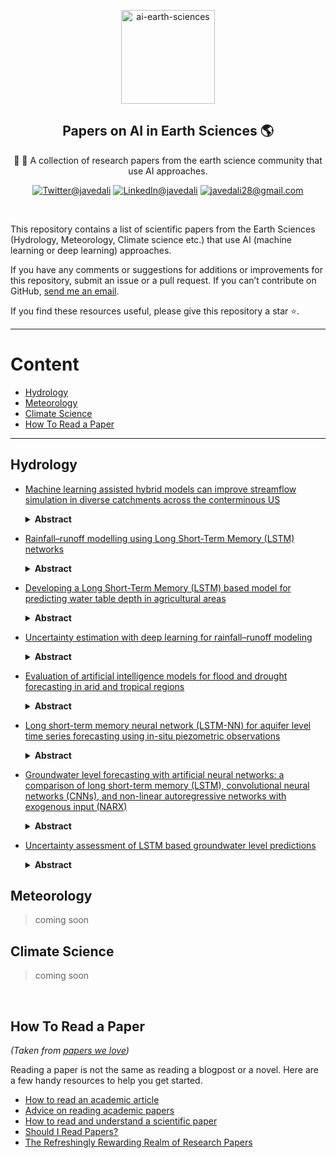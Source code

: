 
<p align="center">
    <img src="https://user-images.githubusercontent.com/15319503/163697964-5a9958f1-2f30-4da6-8cec-53ecc82965fe.png" alt="ai-earth-sciences" width="150" height="150">
  </a>
  <h2 align="center">Papers on AI in Earth Sciences 🌎</h2>
  <p align="center">📰 📄 A collection of research papers from the earth science community that use AI approaches.</p>
  <p align="center">
      <a href="https://twitter.com/javedali99"><img src="https://img.shields.io/badge/twitter-%231DA1F2.svg?&style=for-the-badge&logo=twitter&logoColor=white" alt="Twitter@javedali"></a>
  <a href="https://www.linkedin.com/in/javedali18"><img src="https://img.shields.io/badge/linkedin-%230077B5.svg?&style=for-the-badge&logo=linkedin&logoColor=white" alt="LinkedIn@javedali"></a>
  <a href="mailto:javedali28@gmail.com"><img src="https://img.shields.io/badge/gmail-D14836?&style=for-the-badge&logo=gmail&logoColor=white" alt="javedali28@gmail.com"></a>
  </p>
  <br>
</p>



This repository contains a list of scientific papers from the Earth Sciences (Hydrology, Meteorology, Climate science etc.) that use AI (machine learning or deep learning) approaches. 

If you have any comments or suggestions for additions or improvements for this repository, submit an issue or a pull request. If you can’t contribute on GitHub, [send me an email](mailto:javedali28@gmail.com). 

If you find these resources useful, please give this repository a star ⭐️. 

 ---

# Content

* [Hydrology](#hydrology)
* [Meteorology](#meteorology)
* [Climate Science](#climate-science)
* [How To Read a Paper](#how-to-read-a-paper)


---


## Hydrology

- [Machine learning assisted hybrid models can improve streamflow simulation in diverse catchments across the conterminous US](https://iopscience.iop.org/article/10.1088/1748-9326/aba927)
  <details>
  <summary><b>Abstract</b></summary>
  
  >Incomplete representations of physical processes often lead to structural errors in process-based (PB) hydrologic models. Machine learning (ML) algorithms can reduce streamflow modeling errors but do not enforce physical consistency. As a result, ML algorithms may be unreliable if used to provide future hydroclimate projections where climates and land use patterns are outside the range of training data. Here we test hybrid models built by integrating PB model outputs with an ML algorithm known as long short-term memory (LSTM) network on their ability to simulate streamflow in 531 catchments representing diverse conditions across the Conterminous United States. Model performance of hybrid models as measured by Nash–Sutcliffe efficiency (NSE) improved relative to standalone PB and LSTM models. More importantly, hybrid models provide highest improvement in catchments where PB models fail completely (i.e. NSE < 0). However, all models performed poorly in catchments with extended low flow periods, suggesting need for additional research.
  </details>

- [Rainfall–runoff modelling using Long Short-Term Memory (LSTM) networks](https://hess.copernicus.org/articles/22/6005/2018/) 
  <details>
  <summary><b>Abstract</b></summary>
  
  >Rainfall–runoff modelling is one of the key challenges in the field of hydrology. Various approaches exist, ranging from physically based over conceptual to fully data-driven models. In this paper, we propose a novel data-driven approach, using the Long Short-Term Memory (LSTM) network, a special type of recurrent neural network. The advantage of the LSTM is its ability to learn long-term dependencies between the provided input and output of the network, which are essential for modelling storage effects in e.g. catchments with snow influence. We use 241 catchments of the freely available CAMELS data set to test our approach and also compare the results to the well-known Sacramento Soil Moisture Accounting Model (SAC-SMA) coupled with the Snow-17 snow routine. We also show the potential of the LSTM as a regional hydrological model in which one model predicts the discharge for a variety of catchments. In our last experiment, we show the possibility to transfer process understanding, learned at regional scale, to individual catchments and thereby increasing model performance when compared to a LSTM trained only on the data of single catchments. Using this approach, we were able to achieve better model performance as the SAC-SMA + Snow-17, which underlines the potential of the LSTM for hydrological modelling applications.
  </details>
 
- [Developing a Long Short-Term Memory (LSTM) based model for predicting water table depth in agricultural areas](https://doi.org/10.1016/j.jhydrol.2018.04.065)
  <details>
  <summary><b>Abstract</b></summary>
  
  >Predicting water table depth over the long-term in agricultural areas presents great challenges because these areas have complex and heterogeneous hydrogeological characteristics, boundary conditions, and human activities; also, nonlinear interactions occur among these factors. Therefore, a new time series model based on Long Short-Term Memory (LSTM), was developed in this study as an alternative to computationally expensive physical models. The proposed model is composed of an LSTM layer with another fully connected layer on top of it, with a dropout method applied in the first LSTM layer. In this study, the proposed model was applied and evaluated in five sub-areas of Hetao Irrigation District in arid northwestern China using data of 14 years (2000–2013). The proposed model uses monthly water diversion, evaporation, precipitation, temperature, and time as input data to predict water table depth. A simple but effective standardization method was employed to pre-process data to ensure data on the same scale. 14 years of data are separated into two sets: training set (2000–2011) and validation set (2012–2013) in the experiment. As expected, the proposed model achieves higher R2 scores (0.789–0.952) in water table depth prediction, when compared with the results of traditional feed-forward neural network (FFNN), which only reaches relatively low R2 scores (0.004–0.495), proving that the proposed model can preserve and learn previous information well. Furthermore, the validity of the dropout method and the proposed model’s architecture are discussed. Through experimentation, the results show that the dropout method can prevent overfitting significantly. In addition, comparisons between the R2 scores of the proposed model and Double-LSTM model (R2 scores range from 0.170 to 0.864), further prove that the proposed model’s architecture is reasonable and can contribute to a strong learning ability on time series data. Thus, one can conclude that the proposed model can serve as an alternative approach predicting water table depth, especially in areas where hydrogeological data are difficult to obtain.
  </details>
 
- [Uncertainty estimation with deep learning for rainfall–runoff modeling](https://doi.org/10.5194/hess-26-1673-2022)
   <details>
  <summary><b>Abstract</b></summary>
  
  >Deep learning is becoming an increasingly important way to produce accurate hydrological predictions across a wide range of spatial and temporal scales. Uncertainty estimations are critical for actionable hydrological prediction, and while standardized community benchmarks are becoming an increasingly important part of hydrological model development and research, similar tools for benchmarking uncertainty estimation are lacking. This contribution demonstrates that accurate uncertainty predictions can be obtained with deep learning. We establish an uncertainty estimation benchmarking procedure and present four deep learning baselines. Three baselines are based on mixture density networks, and one is based on Monte Carlo dropout. The results indicate that these approaches constitute strong baselines, especially the former ones. Additionally, we provide a post hoc model analysis to put forward some qualitative understanding of the resulting models. The analysis extends the notion of performance and shows that the model learns nuanced behaviors to account for different situations.
  </details>

- [Evaluation of artificial intelligence models for flood and drought forecasting in arid and tropical regions](https://doi.org/10.1016/j.envsoft.2021.105136)
   <details>
  <summary><b>Abstract</b></summary>
  
  >With the advancement of computer science, Artificial Intelligence (AI) is being incorporated into many fields to increase prediction performance. Disaster management is one of the main fields embracing the techniques of AI. It is essential to forecast the occurrence of disasters in advance to take the necessary mitigation steps and reduce damage to life and property. Therefore, many types of research are conducted to predict such events due to climate change in advance using hydrological, mathematical, and AI-based approaches. This paper presents a comparison of three major accepted AI-based approaches in flood and drought forecasting. In this study, fluvial floods are measured by the runoff change in rivers whereas meteorological droughts are measured using the Standard Precipitation Index (SPI). The performance of the Convolutional Neural Network (CNN), Long-Short Term Memory network (LSTM), and Wavelet decomposition functions combined with the Adaptive Neuro-Fuzzy Inference System (WANFIS) are compared in flood and drought forecasting, with five statistical performance criteria and accepted flood and drought indicators used for comparison, extending to two climatic regions: arid and tropical. The results suggest that the CNN performs best in flood forecasting with WANFIS for meteorological drought forecasting, regardless of the climate of the region under study. Besides, the results demonstrate the increased accuracy of the CNN in applications with multiple features in the input.
  </details>
  
- [Long short-term memory neural network (LSTM-NN) for aquifer level time series forecasting using in-situ piezometric observations](https://doi.org/10.1016/j.jhydrol.2021.126800)
   <details>
  <summary><b>Abstract</b></summary>
  
  >The application of neural networks (NN) in groundwater (GW) level prediction has been shown promising by previous works. Yet, previous works have relied on a variety of inputs, such as air temperature, pumping rates, precipitation, service population, and others. This work presents a long short-term memory neural network (LSTM-NN) for GW level forecasting using only previously observed GW level data as the input without resorting to any other type of data and information about a groundwater basin. This work applies the LSTM-NN for short-term and long-term GW level forecasting in the Edwards aquifer in Texas. The Adam optimizer is employed for training the LSTM-NN. The performance of the LSTM-NN was compared with that of a simple NN under 36 different scenarios with prediction horizons ranging from one day to three months, and covering several conditions of data availability. This paper’s results demonstrate the superiority of the LSTM-NN over the simple-NN in all scenarios and the success of the LSTM-NN in accurate GW level prediction. The LSTM-NN predicts one lag, up to four lags, and up to 26 lags ahead GW level with an accuracy (R2) of at least 99.89%, 99.00%, and 90.00%, respectively, over a testing period longer than 17 years of the most recent records. The quality of this work’s results demonstrates the capacity of machine learning (ML) in groundwater prediction, and affirms the importance of gathering high-quality, long-term, GW level data for predicting key groundwater characteristics useful in sustainable groundwater management.
  </details>
  
- [Groundwater level forecasting with artificial neural networks: a comparison of long short-term memory (LSTM), convolutional neural networks (CNNs), and non-linear autoregressive networks with exogenous input (NARX)](https://hess.copernicus.org/articles/25/1671/2021/)
   <details>
  <summary><b>Abstract</b></summary>
  
  >It is now well established to use shallow artificial neural networks (ANNs) to obtain accurate and reliable groundwater level forecasts, which are an important tool for sustainable groundwater management. However, we observe an increasing shift from conventional shallow ANNs to state-of-the-art deep-learning (DL) techniques, but a direct comparison of the performance is often lacking. Although they have already clearly proven their suitability, shallow recurrent networks frequently seem to be excluded from the study design due to the euphoria about new DL techniques and its successes in various disciplines. Therefore, we aim to provide an overview on the predictive ability in terms of groundwater levels of shallow conventional recurrent ANNs, namely non-linear autoregressive networks with exogenous input (NARX) and popular state-of-the-art DL techniques such as long short-term memory (LSTM) and convolutional neural networks (CNNs). We compare the performance on both sequence-to-value (seq2val) and sequence-to-sequence (seq2seq) forecasting on a 4-year period while using only few, widely available and easy to measure meteorological input parameters, which makes our approach widely applicable. Further, we also investigate the data dependency in terms of time series length of the different ANN architectures. For seq2val forecasts, NARX models on average perform best; however, CNNs are much faster and only slightly worse in terms of accuracy. For seq2seq forecasts, mostly NARX outperform both DL models and even almost reach the speed of CNNs. However, NARX are the least robust against initialization effects, which nevertheless can be handled easily using ensemble forecasting. We showed that shallow neural networks, such as NARX, should not be neglected in comparison to DL techniques especially when only small amounts of training data are available, where they can clearly outperform LSTMs and CNNs; however, LSTMs and CNNs might perform substantially better with a larger dataset, where DL really can demonstrate its strengths, which is rarely available in the groundwater domain though.
  </details>
  
- [Uncertainty assessment of LSTM based groundwater level predictions](https://doi.org/10.1080/02626667.2022.2046755)
   <details>
  <summary><b>Abstract</b></summary>
  
  >Due to the underlying uncertainty in groundwater level (GWL) modelling, point prediction of GWLs does not provide sufficient information. Moreover, the insufficiency of data on subjects such as illegal exploitation wells and wastewater pounds, which are untraceable, underlines the importance of evolved uncertainty in the groundwaters of the Ardabil plain. Thus, estimating prediction intervals (PIs) for groundwater modelling can be an important step. In this paper, PIs were estimated for GWLs of selected piezometers of the Ardebil plain in Iran using the artificial neural network (ANN)-based lower upper bound estimation (LUBE) method. The classic feedforward neural network (FFNN) and deep-learning-based long short-term memory (LSTM) were used. GWL data of piezometers and hydrological data (1992–2018) were applied for modelling. The results indicate that LSTM outperforms FFNN in both PI and point prediction tasks. LSTM-based LUBE was found to be superior to FFNN-based LUBE, providing an average 25% lower coverage width criterion (CWC). PIs estimated for piezometers with high transmissivity resulted in 50% lower CWC than PIs estimated for piezometers in areas with lower transmissivity.
  </details>
  
  
## Meteorology 
 >coming soon
 
 
 
 
## Climate Science
 
 >coming soon
  
  
<br>
  
## How To Read a Paper

_(Taken from [papers we love](https://github.com/papers-we-love/papers-we-love))_

Reading a paper is not the same as reading a blogpost or a novel. Here are a few handy resources to help you get started.

* [How to read an academic article](http://organizationsandmarkets.com/2010/08/31/how-to-read-an-academic-article/)
* [Advice on reading academic papers](https://userpages.umbc.edu/~akmassey/posts/2012-02-15-advice-on-reading-academic-papers.html)
* [How to read and understand a scientific paper](http://violentmetaphors.com/2013/08/25/how-to-read-and-understand-a-scientific-paper-2/)
* [Should I Read Papers?](http://michaelrbernste.in/2014/10/21/should-i-read-papers.html)
* [The Refreshingly Rewarding Realm of Research Papers](https://www.youtube.com/watch?v=8eRx5Wo3xYA)
